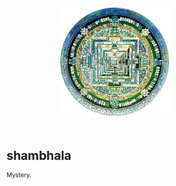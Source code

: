 <p align="center">
    <br />
    <img src="https://raw.githubusercontent.com/stellar-fox/shambhala/master/logo.png" alt="Shambhala Logo" />
</p>

<br />


# shambhala

Mystery.
